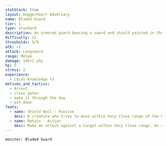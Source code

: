 ```yaml
---
statblock: true
layout: Daggerheart Adversary
name: Bladed Guard
tier: 1
type: Standard
description: An armored guard bearing a sword and shield painted in the settlement’s colors.
difficulty: 12
thresholds: 5/9
atk: +1
attack: Longsword
range: Melee
damage: 1d6+1 phy
hp: 5
stress: 2
experience:
  - Local Knowledge +3
motives_and_tactics:
  - Arrest
  - close gates
  - make it through the day
  - pin down
feats:
  - name: Shield Wall - Passive
    desc: A creature who tries to move within Very Close range of the Guard must succeed on an Agility Roll. If additional Bladed Guards are standing in a line alongside the first, and each is within Melee range of another guard in the line, the Difficulty increases by the total number of guards in the line.
  - name: Detain - Action
    desc: Make an attack against a target within Very Close range. On a success, mark a Stress to Restrain the target until they break free with a successful attack, Finesse Roll, or Strength Roll.
---
```


```statblock
monster: Bladed Guard
```